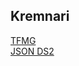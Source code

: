 ## Kremnari

[TFMG](https://kremnari.github.io/TheFactoryMustGrow)\
[JSON DS2](https://kremnari.github.io/jDS2)
